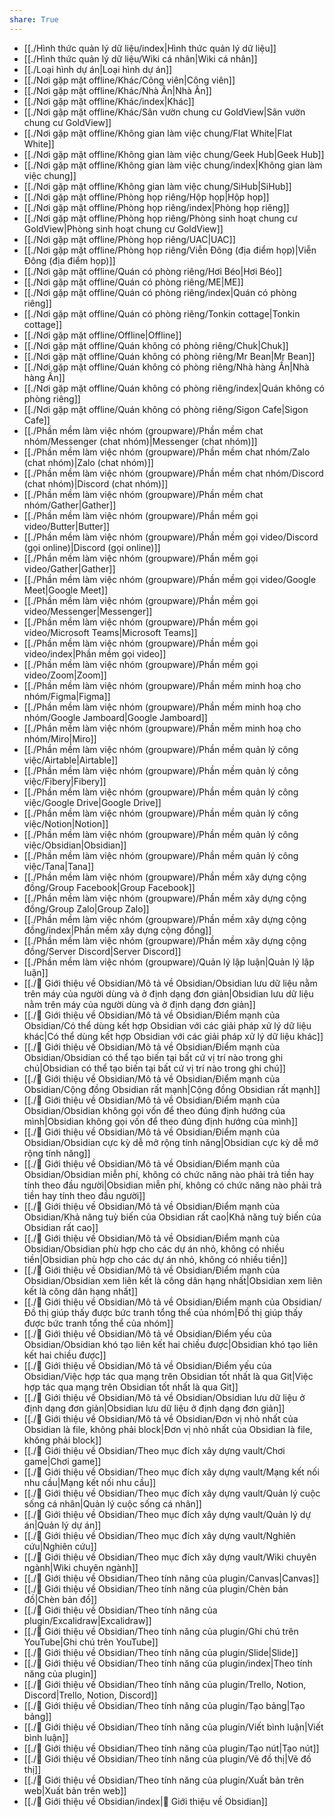 ```yaml
---  
share: True  
---  
```

- [[./Hình thức quản lý dữ liệu/index|Hình thức quản lý dữ liệu]]  
- [[./Hình thức quản lý dữ liệu/Wiki cá nhân|Wiki cá nhân]]  
- [[./Loại hình dự án|Loại hình dự án]]  
- [[./Nơi gặp mặt offline/Khác/Công viên|Công viên]]  
- [[./Nơi gặp mặt offline/Khác/Nhà Ân|Nhà Ân]]  
- [[./Nơi gặp mặt offline/Khác/index|Khác]]  
- [[./Nơi gặp mặt offline/Khác/Sân vườn chung cư GoldView|Sân vườn chung cư GoldView]]  
- [[./Nơi gặp mặt offline/Không gian làm việc chung/Flat White|Flat White]]  
- [[./Nơi gặp mặt offline/Không gian làm việc chung/Geek Hub|Geek Hub]]  
- [[./Nơi gặp mặt offline/Không gian làm việc chung/index|Không gian làm việc chung]]  
- [[./Nơi gặp mặt offline/Không gian làm việc chung/SiHub|SiHub]]  
- [[./Nơi gặp mặt offline/Phòng họp riêng/Hộp họp|Hộp họp]]  
- [[./Nơi gặp mặt offline/Phòng họp riêng/index|Phòng họp riêng]]  
- [[./Nơi gặp mặt offline/Phòng họp riêng/Phòng sinh hoạt chung cư GoldView|Phòng sinh hoạt chung cư GoldView]]  
- [[./Nơi gặp mặt offline/Phòng họp riêng/UAC|UAC]]  
- [[./Nơi gặp mặt offline/Phòng họp riêng/Viễn Đông (địa điểm họp)|Viễn Đông (địa điểm họp)]]  
- [[./Nơi gặp mặt offline/Quán có phòng riêng/Hơi Béo|Hơi Béo]]  
- [[./Nơi gặp mặt offline/Quán có phòng riêng/ME|ME]]  
- [[./Nơi gặp mặt offline/Quán có phòng riêng/index|Quán có phòng riêng]]  
- [[./Nơi gặp mặt offline/Quán có phòng riêng/Tonkin cottage|Tonkin cottage]]  
- [[./Nơi gặp mặt offline/Offline|Offline]]  
- [[./Nơi gặp mặt offline/Quán không có phòng riêng/Chuk|Chuk]]  
- [[./Nơi gặp mặt offline/Quán không có phòng riêng/Mr Bean|Mr Bean]]  
- [[./Nơi gặp mặt offline/Quán không có phòng riêng/Nhà hàng Ấn|Nhà hàng Ấn]]  
- [[./Nơi gặp mặt offline/Quán không có phòng riêng/index|Quán không có phòng riêng]]  
- [[./Nơi gặp mặt offline/Quán không có phòng riêng/Sigon Cafe|Sigon Cafe]]  
- [[./Phần mềm làm việc nhóm (groupware)/Phần mềm chat nhóm/Messenger (chat nhóm)|Messenger (chat nhóm)]]  
- [[./Phần mềm làm việc nhóm (groupware)/Phần mềm chat nhóm/Zalo (chat nhóm)|Zalo (chat nhóm)]]  
- [[./Phần mềm làm việc nhóm (groupware)/Phần mềm chat nhóm/Discord (chat nhóm)|Discord (chat nhóm)]]  
- [[./Phần mềm làm việc nhóm (groupware)/Phần mềm chat nhóm/Gather|Gather]]  
- [[./Phần mềm làm việc nhóm (groupware)/Phần mềm gọi video/Butter|Butter]]  
- [[./Phần mềm làm việc nhóm (groupware)/Phần mềm gọi video/Discord (gọi online)|Discord (gọi online)]]  
- [[./Phần mềm làm việc nhóm (groupware)/Phần mềm gọi video/Gather|Gather]]  
- [[./Phần mềm làm việc nhóm (groupware)/Phần mềm gọi video/Google Meet|Google Meet]]  
- [[./Phần mềm làm việc nhóm (groupware)/Phần mềm gọi video/Messenger|Messenger]]  
- [[./Phần mềm làm việc nhóm (groupware)/Phần mềm gọi video/Microsoft Teams|Microsoft Teams]]  
- [[./Phần mềm làm việc nhóm (groupware)/Phần mềm gọi video/index|Phần mềm gọi video]]  
- [[./Phần mềm làm việc nhóm (groupware)/Phần mềm gọi video/Zoom|Zoom]]  
- [[./Phần mềm làm việc nhóm (groupware)/Phần mềm minh hoạ cho nhóm/Figma|Figma]]  
- [[./Phần mềm làm việc nhóm (groupware)/Phần mềm minh hoạ cho nhóm/Google Jamboard|Google Jamboard]]  
- [[./Phần mềm làm việc nhóm (groupware)/Phần mềm minh hoạ cho nhóm/Miro|Miro]]  
- [[./Phần mềm làm việc nhóm (groupware)/Phần mềm quản lý công việc/Airtable|Airtable]]  
- [[./Phần mềm làm việc nhóm (groupware)/Phần mềm quản lý công việc/Fibery|Fibery]]  
- [[./Phần mềm làm việc nhóm (groupware)/Phần mềm quản lý công việc/Google Drive|Google Drive]]  
- [[./Phần mềm làm việc nhóm (groupware)/Phần mềm quản lý công việc/Notion|Notion]]  
- [[./Phần mềm làm việc nhóm (groupware)/Phần mềm quản lý công việc/Obsidian|Obsidian]]  
- [[./Phần mềm làm việc nhóm (groupware)/Phần mềm quản lý công việc/Tana|Tana]]  
- [[./Phần mềm làm việc nhóm (groupware)/Phần mềm xây dựng cộng đồng/Group Facebook|Group Facebook]]  
- [[./Phần mềm làm việc nhóm (groupware)/Phần mềm xây dựng cộng đồng/Group Zalo|Group Zalo]]  
- [[./Phần mềm làm việc nhóm (groupware)/Phần mềm xây dựng cộng đồng/index|Phần mềm xây dựng cộng đồng]]  
- [[./Phần mềm làm việc nhóm (groupware)/Phần mềm xây dựng cộng đồng/Server Discord|Server Discord]]  
- [[./Phần mềm làm việc nhóm (groupware)/Quản lý lập luận|Quản lý lập luận]]  
- [[./💎 Giới thiệu về Obsidian/Mô tả về Obsidian/Obsidian lưu dữ liệu nằm trên máy của người dùng và ở định dạng đơn giản|Obsidian lưu dữ liệu nằm trên máy của người dùng và ở định dạng đơn giản]]  
- [[./💎 Giới thiệu về Obsidian/Mô tả về Obsidian/Điểm mạnh của Obsidian/Có thể dùng kết hợp Obsidian với các giải pháp xử lý dữ liệu khác|Có thể dùng kết hợp Obsidian với các giải pháp xử lý dữ liệu khác]]  
- [[./💎 Giới thiệu về Obsidian/Mô tả về Obsidian/Điểm mạnh của Obsidian/Obsidian có thể tạo biến tại bất cứ vị trí nào trong ghi chú|Obsidian có thể tạo biến tại bất cứ vị trí nào trong ghi chú]]  
- [[./💎 Giới thiệu về Obsidian/Mô tả về Obsidian/Điểm mạnh của Obsidian/Cộng đồng Obsidian rất mạnh|Cộng đồng Obsidian rất mạnh]]  
- [[./💎 Giới thiệu về Obsidian/Mô tả về Obsidian/Điểm mạnh của Obsidian/Obsidian không gọi vốn để theo đúng định hướng của mình|Obsidian không gọi vốn để theo đúng định hướng của mình]]  
- [[./💎 Giới thiệu về Obsidian/Mô tả về Obsidian/Điểm mạnh của Obsidian/Obsidian cực kỳ dễ mở rộng tính năng|Obsidian cực kỳ dễ mở rộng tính năng]]  
- [[./💎 Giới thiệu về Obsidian/Mô tả về Obsidian/Điểm mạnh của Obsidian/Obsidian miễn phí, không có chức năng nào phải trả tiền hay tính theo đầu người|Obsidian miễn phí, không có chức năng nào phải trả tiền hay tính theo đầu người]]  
- [[./💎 Giới thiệu về Obsidian/Mô tả về Obsidian/Điểm mạnh của Obsidian/Khả năng tuỳ biến của Obsidian rất cao|Khả năng tuỳ biến của Obsidian rất cao]]  
- [[./💎 Giới thiệu về Obsidian/Mô tả về Obsidian/Điểm mạnh của Obsidian/Obsidian phù hợp cho các dự án nhỏ, không có nhiều tiền|Obsidian phù hợp cho các dự án nhỏ, không có nhiều tiền]]  
- [[./💎 Giới thiệu về Obsidian/Mô tả về Obsidian/Điểm mạnh của Obsidian/Obsidian xem liên kết là công dân hạng nhất|Obsidian xem liên kết là công dân hạng nhất]]  
- [[./💎 Giới thiệu về Obsidian/Mô tả về Obsidian/Điểm mạnh của Obsidian/Đồ thị giúp thấy được bức tranh tổng thể của nhóm|Đồ thị giúp thấy được bức tranh tổng thể của nhóm]]  
- [[./💎 Giới thiệu về Obsidian/Mô tả về Obsidian/Điểm yếu của Obsidian/Obsidian khó tạo liên kết hai chiều được|Obsidian khó tạo liên kết hai chiều được]]  
- [[./💎 Giới thiệu về Obsidian/Mô tả về Obsidian/Điểm yếu của Obsidian/Việc hợp tác qua mạng trên Obsidian tốt nhất là qua Git|Việc hợp tác qua mạng trên Obsidian tốt nhất là qua Git]]  
- [[./💎 Giới thiệu về Obsidian/Mô tả về Obsidian/Obsidian lưu dữ liệu ở định dạng đơn giản|Obsidian lưu dữ liệu ở định dạng đơn giản]]  
- [[./💎 Giới thiệu về Obsidian/Mô tả về Obsidian/Đơn vị nhỏ nhất của Obsidian là file, không phải block|Đơn vị nhỏ nhất của Obsidian là file, không phải block]]  
- [[./💎 Giới thiệu về Obsidian/Theo mục đích xây dựng vault/Chơi game|Chơi game]]  
- [[./💎 Giới thiệu về Obsidian/Theo mục đích xây dựng vault/Mạng kết nối nhu cầu|Mạng kết nối nhu cầu]]  
- [[./💎 Giới thiệu về Obsidian/Theo mục đích xây dựng vault/Quản lý cuộc sống cá nhân|Quản lý cuộc sống cá nhân]]  
- [[./💎 Giới thiệu về Obsidian/Theo mục đích xây dựng vault/Quản lý dự án|Quản lý dự án]]  
- [[./💎 Giới thiệu về Obsidian/Theo mục đích xây dựng vault/Nghiên cứu|Nghiên cứu]]  
- [[./💎 Giới thiệu về Obsidian/Theo mục đích xây dựng vault/Wiki chuyên ngành|Wiki chuyên ngành]]  
- [[./💎 Giới thiệu về Obsidian/Theo tính năng của plugin/Canvas|Canvas]]  
- [[./💎 Giới thiệu về Obsidian/Theo tính năng của plugin/Chèn bản đồ|Chèn bản đồ]]  
- [[./💎 Giới thiệu về Obsidian/Theo tính năng của plugin/Excalidraw|Excalidraw]]  
- [[./💎 Giới thiệu về Obsidian/Theo tính năng của plugin/Ghi chú trên YouTube|Ghi chú trên YouTube]]  
- [[./💎 Giới thiệu về Obsidian/Theo tính năng của plugin/Slide|Slide]]  
- [[./💎 Giới thiệu về Obsidian/Theo tính năng của plugin/index|Theo tính năng của plugin]]  
- [[./💎 Giới thiệu về Obsidian/Theo tính năng của plugin/Trello, Notion, Discord|Trello, Notion, Discord]]  
- [[./💎 Giới thiệu về Obsidian/Theo tính năng của plugin/Tạo bảng|Tạo bảng]]  
- [[./💎 Giới thiệu về Obsidian/Theo tính năng của plugin/Viết bình luận|Viết bình luận]]  
- [[./💎 Giới thiệu về Obsidian/Theo tính năng của plugin/Tạo nút|Tạo nút]]  
- [[./💎 Giới thiệu về Obsidian/Theo tính năng của plugin/Vẽ đồ thị|Vẽ đồ thị]]  
- [[./💎 Giới thiệu về Obsidian/Theo tính năng của plugin/Xuất bản trên web|Xuất bản trên web]]  
- [[./💎 Giới thiệu về Obsidian/index|💎 Giới thiệu về Obsidian]]  
